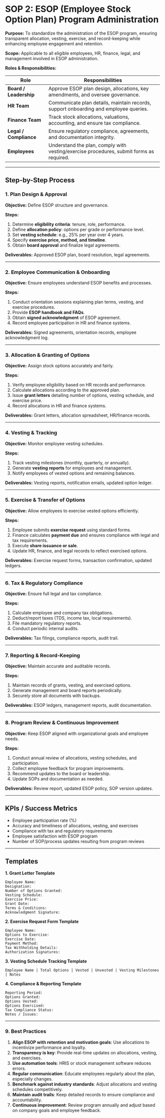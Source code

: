 # **SOP 2: ESOP (Employee Stock Option Plan) Program Administration**

**Purpose:**
To standardize the administration of the ESOP program, ensuring transparent allocation, vesting, exercise, and record-keeping while enhancing employee engagement and retention.

**Scope:**
Applicable to all eligible employees, HR, finance, legal, and management involved in ESOP administration.

**Roles & Responsibilities:**

| Role                   | Responsibilities                                                                        |
| ---------------------- | --------------------------------------------------------------------------------------- |
| **Board / Leadership** | Approve ESOP plan design, allocations, key amendments, and oversee governance.          |
| **HR Team**            | Communicate plan details, maintain records, support onboarding and employee queries.    |
| **Finance Team**       | Track stock allocations, valuations, accounting, and ensure tax compliance.             |
| **Legal / Compliance** | Ensure regulatory compliance, agreements, and documentation integrity.                  |
| **Employees**          | Understand the plan, comply with vesting/exercise procedures, submit forms as required. |

---

## **Step-by-Step Process**

### **1. Plan Design & Approval**

**Objective:** Define ESOP structure and governance.

**Steps:**

1. Determine **eligibility criteria**: tenure, role, performance.
2. Define **allocation policy**: options per grade or performance level.
3. Set **vesting schedule**: e.g., 25% per year over 4 years.
4. Specify **exercise price, method, and timeline**.
5. Obtain **board approval** and finalize legal agreements.

**Deliverables:** Approved ESOP plan, board resolution, legal agreements.

---

### **2. Employee Communication & Onboarding**

**Objective:** Ensure employees understand ESOP benefits and processes.

**Steps:**

1. Conduct orientation sessions explaining plan terms, vesting, and exercise procedures.
2. Provide **ESOP handbook and FAQs**.
3. Obtain **signed acknowledgment** of ESOP agreement.
4. Record employee participation in HR and finance systems.

**Deliverables:** Signed agreements, orientation records, employee acknowledgment log.

---

### **3. Allocation & Granting of Options**

**Objective:** Assign stock options accurately and fairly.

**Steps:**

1. Verify employee eligibility based on HR records and performance.
2. Calculate allocations according to the approved plan.
3. Issue **grant letters** detailing number of options, vesting schedule, and exercise price.
4. Record allocations in HR and finance systems.

**Deliverables:** Grant letters, allocation spreadsheet, HR/finance records.

---

### **4. Vesting & Tracking**

**Objective:** Monitor employee vesting schedules.

**Steps:**

1. Track vesting milestones (monthly, quarterly, or annually).
2. Generate **vesting reports** for employees and management.
3. Notify employees of vested options and remaining balances.

**Deliverables:** Vesting reports, notification emails, updated option ledger.

---

### **5. Exercise & Transfer of Options**

**Objective:** Allow employees to exercise vested options efficiently.

**Steps:**

1. Employee submits **exercise request** using standard forms.
2. Finance calculates **payment due** and ensures compliance with legal and tax requirements.
3. Execute **share issuance or sale**.
4. Update HR, finance, and legal records to reflect exercised options.

**Deliverables:** Exercise request forms, transaction confirmation, updated ledgers.

---

### **6. Tax & Regulatory Compliance**

**Objective:** Ensure full legal and tax compliance.

**Steps:**

1. Calculate employee and company tax obligations.
2. Deduct/report taxes (TDS, income tax, local requirements).
3. File mandatory regulatory reports.
4. Conduct periodic internal audits.

**Deliverables:** Tax filings, compliance reports, audit trail.

---

### **7. Reporting & Record-Keeping**

**Objective:** Maintain accurate and auditable records.

**Steps:**

1. Maintain records of grants, vesting, and exercised options.
2. Generate management and board reports periodically.
3. Securely store all documents with backups.

**Deliverables:** ESOP ledgers, management reports, audit documentation.

---

### **8. Program Review & Continuous Improvement**

**Objective:** Keep ESOP aligned with organizational goals and employee needs.

**Steps:**

1. Conduct annual review of allocations, vesting schedules, and participation.
2. Collect employee feedback for program improvements.
3. Recommend updates to the board or leadership.
4. Update SOPs and documentation as needed.

**Deliverables:** Review report, updated ESOP policy, SOP version updates.

---
## **KPIs / Success Metrics**

* Employee participation rate (%)
* Accuracy and timeliness of allocations, vesting, and exercises
* Compliance with tax and regulatory requirements
* Employee satisfaction with ESOP program
* Number of SOP/process updates resulting from program reviews

---

## **Templates**

**1. Grant Letter Template**

```
Employee Name: 
Designation: 
Number of Options Granted: 
Vesting Schedule: 
Exercise Price: 
Grant Date: 
Terms & Conditions: 
Acknowledgment Signature: 
```

**2. Exercise Request Form Template**

```
Employee Name: 
Options to Exercise: 
Exercise Date: 
Payment Method: 
Tax Withholding Details: 
Authorization Signatures: 
```

**3. Vesting Schedule Tracking Template**

```
Employee Name | Total Options | Vested | Unvested | Vesting Milestones | Notes
```

**4. Compliance & Reporting Template**

```
Reporting Period: 
Options Granted: 
Options Vested: 
Options Exercised: 
Tax Compliance Status: 
Notes / Issues: 
```

---

### **9. Best Practices**

1. **Align ESOP with retention and motivation goals**: Use allocations to incentivize performance and loyalty.
2. **Transparency is key**: Provide real-time updates on allocations, vesting, and exercises.
3. **Use automation tools**: HRIS or stock management software reduces errors.
4. **Regular communication**: Educate employees regularly about the plan, especially changes.
5. **Benchmark against industry standards**: Adjust allocations and vesting schedules competitively.
6. **Maintain audit trails**: Keep detailed records to ensure compliance and accountability.
7. **Continuous improvement**: Review program annually and adjust based on company goals and employee feedback.
